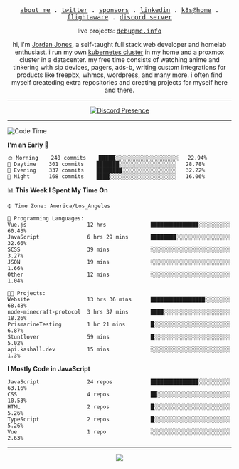 <p align="center">
  <samp>
    <a href="https://jordanjones.org/">about me</a> .
    <a href="https://twitter.com/kashalls">twitter</a> .
    <a href="https://github.com/sponsors/kashalls">sponsors</a> .
    <a href="https://linkedin.com/in/jordpjones">linkedin</a> .
    <a href="https://github.com/kashalls/home-cluster">k8s@home</a> .
    <a href="https://flightaware.com/adsb/stats/user/kashalls">flightaware</a> .
    <a href="https://discord.gg/ctgrp8k">discord server</a>
  </samp>
</p>

<p align="center">
  live projects: 
  <samp>
    <a href="https://debugmc.info">debugmc.info</a>
  </samp>
</p>

<p align="center">hi, i'm <a href="https://jordanjones.org/">Jordan Jones</a>, a self-taught full stack web developer and homelab enthusiast. i run my own <a href="https://github.com/kashalls/home-cluster">kubernetes cluster</a> in my home and a proxmox cluster in a datacenter. my free time consists of watching anime and tinkering with sip devices, pagers, ads-b, writing custom integrations for products like freepbx, whmcs, wordpress, and many more. i often find myself createding extra repositories and creating projects for myself here and there. </p>

---
<div align="center">

[![Discord Presence](https://lanyard.cnrad.dev/api/201077739589992448)](https://discord.com/users/201077739589992448)

</div>

---

<!--START_SECTION:waka-->
![Code Time](http://img.shields.io/badge/Code%20Time-1%2C138%20hrs%2041%20mins-blue)

**I'm an Early 🐤** 

```text
🌞 Morning    240 commits    █████░░░░░░░░░░░░░░░░░░░░   22.94% 
🌆 Daytime    301 commits    ███████░░░░░░░░░░░░░░░░░░   28.78% 
🌃 Evening    337 commits    ████████░░░░░░░░░░░░░░░░░   32.22% 
🌙 Night      168 commits    ████░░░░░░░░░░░░░░░░░░░░░   16.06%

```


📊 **This Week I Spent My Time On** 

```text
⌚︎ Time Zone: America/Los_Angeles

💬 Programming Languages: 
Vue.js                   12 hrs              ███████████████░░░░░░░░░░   60.43% 
JavaScript               6 hrs 29 mins       ████████░░░░░░░░░░░░░░░░░   32.66% 
SCSS                     39 mins             ░░░░░░░░░░░░░░░░░░░░░░░░░   3.27% 
JSON                     19 mins             ░░░░░░░░░░░░░░░░░░░░░░░░░   1.66% 
Other                    12 mins             ░░░░░░░░░░░░░░░░░░░░░░░░░   1.04%

🐱‍💻 Projects: 
Website                  13 hrs 36 mins      █████████████████░░░░░░░░   68.48% 
node-minecraft-protocol  3 hrs 37 mins       ████░░░░░░░░░░░░░░░░░░░░░   18.26% 
PrismarineTesting        1 hr 21 mins        █░░░░░░░░░░░░░░░░░░░░░░░░   6.87% 
Stuntlover               59 mins             █░░░░░░░░░░░░░░░░░░░░░░░░   5.02% 
api.kashall.dev          15 mins             ░░░░░░░░░░░░░░░░░░░░░░░░░   1.3%

```

**I Mostly Code in JavaScript** 

```text
JavaScript               24 repos            ███████████████░░░░░░░░░░   63.16% 
CSS                      4 repos             ██░░░░░░░░░░░░░░░░░░░░░░░   10.53% 
HTML                     2 repos             █░░░░░░░░░░░░░░░░░░░░░░░░   5.26% 
TypeScript               2 repos             █░░░░░░░░░░░░░░░░░░░░░░░░   5.26% 
Vue                      1 repo              ░░░░░░░░░░░░░░░░░░░░░░░░░   2.63%

```



<!--END_SECTION:waka-->

---

<p align="center">
  <a href="https://github.com/sponsors/kashalls">
    <img src='https://cdn.jsdelivr.net/gh/kashalls/kashalls/sponsors/sponsors.svg'/>
  </a>
</p>
